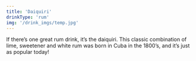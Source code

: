 ```yaml
---
title: 'Daiquiri'
drinkType: 'rum'
img: '/drink_imgs/temp.jpg'
---
```

If there’s one great rum drink, it’s the daiquiri. This classic combination of lime, sweetener and white rum was born in Cuba in the 1800’s, and it’s just as popular today!